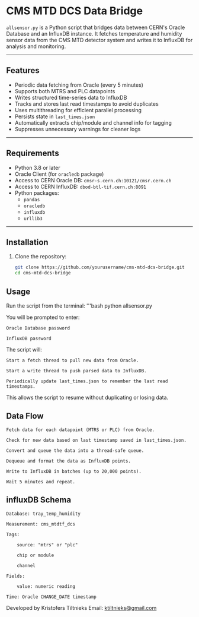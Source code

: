 # CMS MTD DCS Data Bridge

`allsensor.py` is a Python script that bridges data between CERN's Oracle Database and an InfluxDB instance. 
It fetches temperature and humidity sensor data from the CMS MTD detector system and writes it to InfluxDB for analysis and monitoring.

---

## Features

- Periodic data fetching from Oracle (every 5 minutes)
- Supports both MTRS and PLC datapoints
- Writes structured time-series data to InfluxDB
- Tracks and stores last read timestamps to avoid duplicates
- Uses multithreading for efficient parallel processing
- Persists state in `last_times.json`
- Automatically extracts chip/module and channel info for tagging
- Suppresses unnecessary warnings for cleaner logs

---

## Requirements

- Python 3.8 or later
- Oracle Client (for `oracledb` package)
- Access to CERN Oracle DB: `cmsr-s.cern.ch:10121/cmsr.cern.ch`
- Access to CERN InfluxDB: `dbod-btl-tif.cern.ch:8091`
- Python packages:
  - `pandas`
  - `oracledb`
  - `influxdb`
  - `urllib3`

---

## Installation

1. Clone the repository:

   ```bash
   git clone https://github.com/yourusername/cms-mtd-dcs-bridge.git
   cd cms-mtd-dcs-bridge

## Usage

Run the script from the terminal:
'''bash
  python allsensor.py

You will be prompted to enter:

    Oracle Database password

    InfluxDB password

The script will:

    Start a fetch thread to pull new data from Oracle.

    Start a write thread to push parsed data to InfluxDB.

    Periodically update last_times.json to remember the last read timestamps.

This allows the script to resume without duplicating or losing data.
## Data Flow

    Fetch data for each datapoint (MTRS or PLC) from Oracle.

    Check for new data based on last timestamp saved in last_times.json.

    Convert and queue the data into a thread-safe queue.

    Dequeue and format the data as InfluxDB points.

    Write to InfluxDB in batches (up to 20,000 points).

    Wait 5 minutes and repeat.


## influxDB Schema

    Database: tray_temp_humidity

    Measurement: cms_mtdtf_dcs

    Tags:

        source: "mtrs" or "plc"

        chip or module

        channel

    Fields:

        value: numeric reading

    Time: Oracle CHANGE_DATE timestamp


Developed by Kristofers Tiltnieks
Email: ktiltnieks@gmail.com

   
